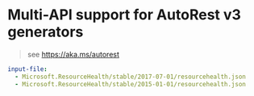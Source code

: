 # Multi-API support for AutoRest v3 generators

> see https://aka.ms/autorest

``` yaml $(enable-multi-api)
input-file:
  - Microsoft.ResourceHealth/stable/2017-07-01/resourcehealth.json
  - Microsoft.ResourceHealth/stable/2015-01-01/resourcehealth.json
```
